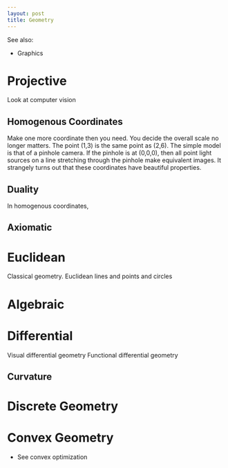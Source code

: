 ```yaml
---
layout: post
title: Geometry
---
```


See also:
- Graphics

# Projective
Look at computer vision


## Homogenous Coordinates
Make one more coordinate then you need. You decide the overall scale no longer matters. The point  (1,3) is the same point as (2,6).
The simple model is that of a pinhole camera. If the pinhole is at (0,0,0), then all point light sources on a line stretching through the pinhole make equivalent images.
It strangely turns out that these coordinates have beautiful properties.
## Duality
In homogenous coordinates, 
## Axiomatic

# Euclidean
Classical geometry. Euclidean lines and points and circles

# Algebraic

# Differential
Visual differential geometry
Functional differential geometry

## Curvature

# Discrete Geometry

# Convex Geometry
- See convex optimization